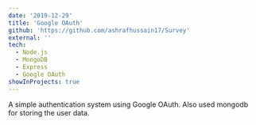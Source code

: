 ```yaml
---
date: '2019-12-29'
title: 'Google OAuth'
github: 'https://github.com/ashrafhussain17/Survey'
external: ''
tech:
  - Node.js
  - MongoDB
  - Express
  - Google OAuth
showInProjects: true
---
```


A simple authentication system using Google OAuth. Also used mongodb for storing the user data.

